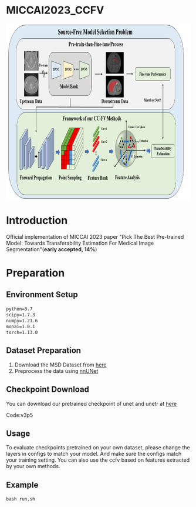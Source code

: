 # MICCAI2023_CCFV

<img src="Figs/Framework.png" width = "980" height = "480" alt="" align=center />

# Introduction

Official implementation of MICCAI 2023 paper "Pick The Best Pre-trained Model: Towards Transferability Estimation For Medical Image Segmentation"(**early accepted, 14%**)


# Preparation
## Environment Setup
    python=3.7
    scipy=1.7.3
    numpy=1.21.6
    monai=1.0.1
    torch=1.13.0

## Dataset Preparation
1. Download the MSD Dataset from [here](http://medicaldecathlon.com/)
2. Preprocess the data using [nnUNet](https://github.com/MIC-DKFZ/nnUNet)

## Checkpoint Download
You can download our pretrained checkpoint of unet
and unetr at [here](https://pan.baidu.com/s/1EU0CzI2XnvsfHj84Q7gzTw)

Code:v3p5

## Usage


To evaluate checkpoints pretrained on your own dataset, please change the layers in configs to match your model. And make sure the configs match your training setting. You can also use the ccfv based on features extracted by your own methods.

## Example
    bash run.sh

